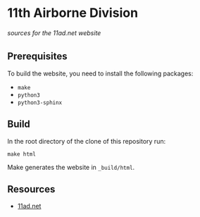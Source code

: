 # 11th Airborne Division
###### sources for the 11ad.net website

## Prerequisites

To build the website, you need to install the following packages:

- `make`
- `python3`
- `python3-sphinx`

## Build

In the root directory of the clone of this repository run:

    make html

Make generates the website in `_build/html`.

## Resources

- [11ad.net](http://11ad.net)